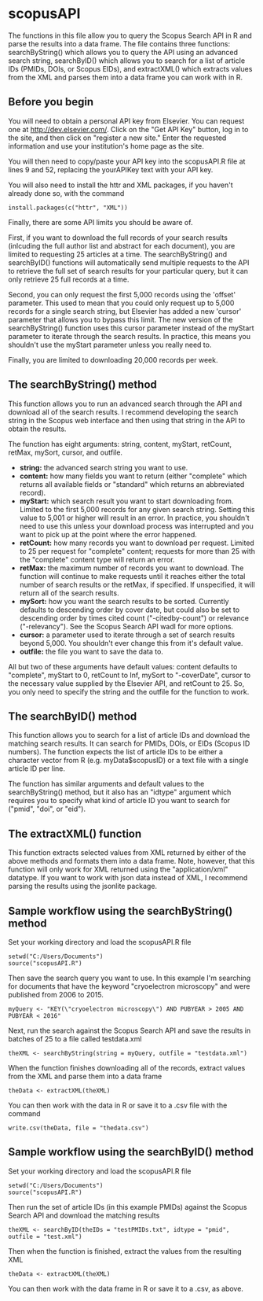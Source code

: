 # scopusAPI

The functions in this file allow you to query the Scopus Search API in R and parse the results into a data frame. The file contains three functions: searchByString() which allows you to query the API using an advanced search string, searchByID() which allows you to search for a list of article IDs (PMIDs, DOIs, or Scopus EIDs), and extractXML() which extracts values from the XML and parses them into a data frame you can work with in R.

## Before you begin

You will need to obtain a personal API key from Elsevier. You can request one at http://dev.elsevier.com/. Click on the "Get API Key" button, log in to the site, and then click on "register a new site." Enter the requested information and use your institution's home page as the site. 

You will then need to copy/paste your API key into the scopusAPI.R file at lines 9 and 52, replacing the yourAPIKey text with your API key.

You will also need to install the httr and XML packages, if you haven't already done so, with the command

    install.packages(c("httr", "XML"))

Finally, there are some API limits you should be aware of. 

First, if you want to download the full records of your search results (inlcuding the full author list and abstract for each document), you are limited to requesting 25 articles at a time. The searchByString() and searchByID() functions will automatically send multiple requests to the API to retrieve the full set of search results for your particular query, but it can only retrieve 25 full records at a time. 

Second, you can only request the first 5,000 records using the 'offset' parameter. This used to mean that you could only request up to 5,000 records for a single search string, but Elsevier has added a new 'cursor' parameter that allows you to bypass this limit. The new version of the searchByString() function uses this cursor parameter instead of the myStart parameter to iterate through the search results. In practice, this means you shouldn't use the myStart parameter unless you really need to. 

Finally, you are limited to downloading 20,000 records per week. 
 

## The searchByString() method

This function allows you to run an advanced search through the API and download all of the search results. I recommend developing the search string in the Scopus web interface and then using that string in the API to obtain the results. 

The function has eight arguments: string, content, myStart, retCount, retMax, mySort, cursor, and outfile. 
* **string:** the advanced search string you want to use.
* **content:** how many fields you want to return (either "complete" which returns all available fields or "standard" which returns an abbreviated record).
* **myStart:** which search result you want to start downloading from. Limited to the first 5,000 records for any given search string. Setting this value to 5,001 or higher will result in an error. In practice, you shouldn't need to use this unless your download process was interrupted and you want to pick up at the point where the error happened.
* **retCount:** how many records you want to download per request. Limited to 25 per request for "complete" content; requests for more than 25 with the "complete" content type will return an error.
* **retMax:** the maximum number of records you want to download. The function will continue to make requests until it reaches either the total number of search results or the retMax, if specified. If unspecified, it will return all of the search results. 
* **mySort:** how you want the search results to be sorted. Currently defaults to descending order by cover date, but could also be set to descending order by times cited count ("-citedby-count") or relevance ("-relevancy"). See the Scopus Search API wadl for more options. 
* **cursor:** a parameter used to iterate through a set of search results beyond 5,000. You shouldn't ever change this from it's default value. 
* **outfile:** the file you want to save the data to.

All but two of these arguments have default values: content defaults to "complete", myStart to 0, retCount to Inf, mySort to "-coverDate", cursor to the necessary value supplied by the Elsevier API, and retCount to 25. So, you only need to specify the string and the outfile for the function to work. 

## The searchByID() method

This function allows you to search for a list of article IDs and download the matching search results. It can search for PMIDs, DOIs, or EIDs (Scopus ID numbers). The function expects the list of article IDs to be either a character vector from R (e.g. myData$scopusID) or a text file with a single article ID per line.

The function has similar arguments and default values to the searchByString() method, but it also has an "idtype" argument which requires you to specify what kind of article ID you want to search for ("pmid", "doi", or "eid"). 

## The extractXML() function

This function extracts selected values from XML returned by either of the above methods and formats them into a data frame. Note, however, that this function will only work for XML returned using the "application/xml" datatype. If you want to work with json data instead of XML, I recommend parsing the results using the jsonlite package. 

## Sample workflow using the searchByString() method

Set your working directory and load the scopusAPI.R file

    setwd("C:/Users/Documents")
    source("scopusAPI.R")

Then save the search query you want to use. In this example I'm searching for documents that have the keyword "cryoelectron microscopy" and were published from 2006 to 2015.

    myQuery <- "KEY(\"cryoelectron microscopy\") AND PUBYEAR > 2005 AND PUBYEAR < 2016"

Next, run the search against the Scopus Search API and save the results in batches of 25 to a file called testdata.xml

    theXML <- searchByString(string = myQuery, outfile = "testdata.xml")
    
When the function finishes downloading all of the records, extract values from the XML and parse them into a data frame

    theData <- extractXML(theXML)

You can then work with the data in R or save it to a .csv file with the command

    write.csv(theData, file = "thedata.csv")

## Sample workflow using the searchByID() method

Set your working directory and load the scopusAPI.R file

    setwd("C:/Users/Documents")
    source("scopusAPI.R")

Then run the set of article IDs (in this example PMIDs) against the Scopus Search API and download the matching results 

    theXML <- searchByID(theIDs = "testPMIDs.txt", idtype = "pmid", outfile = "test.xml")

Then when the function is finished, extract the values from the resulting XML

    theData <- extractXML(theXML)

You can then work with the data frame in R or save it to a .csv, as above.
